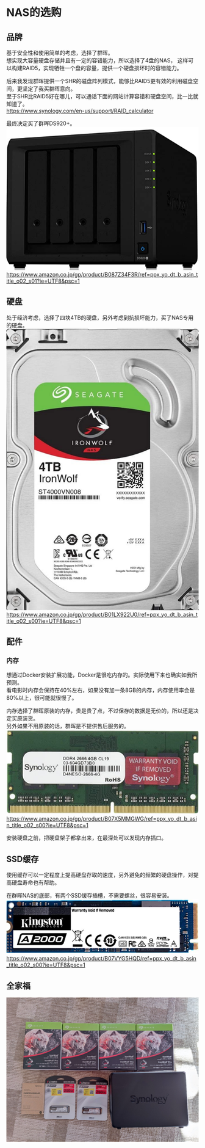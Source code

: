 # NAS的选购

## 品牌
基于安全性和使用简单的考虑，选择了群晖。  
想实现大容量硬盘存储并且有一定的容错能力，所以选择了4盘的NAS，
这样可以构建RAID5，实现牺牲一个盘的容量，提供一个硬盘损坏时的容错能力。

后来我发现群晖提供一个SHR的磁盘阵列模式，能够比RAID5更有效的利用磁盘空间，更坚定了我买群晖意向。  
至于SHR比RAID5好在哪儿，可以通话下面的网站计算容错和硬盘空间，比一比就知道了。  
https://www.synology.com/en-us/support/RAID_calculator

最终决定买了群晖DS920+。
![](assets/2020-12-10-20-15-28.png)
https://www.amazon.co.jp/gp/product/B087Z34F3R/ref=ppx_yo_dt_b_asin_title_o02_s01?ie=UTF8&psc=1

## 硬盘
处于经济考虑，选择了四块4TB的硬盘，另外考虑到抗损坏能力，买了NAS专用的硬盘。  
![](assets/2020-12-10-20-14-58.png)
https://www.amazon.co.jp/gp/product/B01LX922U0/ref=ppx_yo_dt_b_asin_title_o02_s00?ie=UTF8&psc=1


## 配件
### 内存
想通过Docker安装扩展功能，Docker是很吃内存的。实际使用下来也确实如我所预测。  
看电影时内存会保持在40%左右，如果没有加一条8GB的内存，内存使用率会是80%以上，很可能就很慢了。

内存选择了群晖原装的内存，贵是贵了点，不过保存的数据是无价的，所以还是决定买原装货。  
另外如果不用原装的话，群晖是不提供售后服务的。  
![](assets/2020-12-10-20-31-56.png)
https://www.amazon.co.jp/gp/product/B07X5MMGWG/ref=ppx_yo_dt_b_asin_title_o02_s00?ie=UTF8&psc=1

安装硬盘之前，把硬盘架子都拿出来，在最深处可以发现内存插口。

## SSD缓存
使用缓存可以一定程度上提高硬盘存取的速度，另外避免的频繁的硬盘操作，对提高硬盘寿命也有帮助。  

在群晖NAS的底部，有两个SSD缓存插槽，不需要螺丝，很容易安装。  
![](assets/2020-12-10-20-57-14.png)
https://www.amazon.co.jp/gp/product/B07VYG5HQD/ref=ppx_yo_dt_b_asin_title_o02_s00?ie=UTF8&psc=1

## 全家福
![](assets/2020-12-10-20-16-22.png)